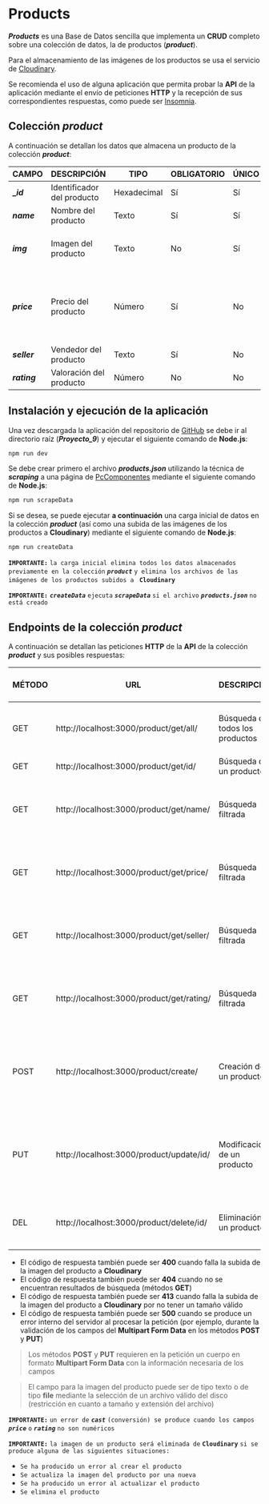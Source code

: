 # Products

**_Products_** es una Base de Datos sencilla que implementa un **CRUD** completo sobre una colección de datos, la de productos (**_product_**).

Para el almacenamiento de las imágenes de los productos se usa el servicio de [Cloudinary].

Se recomienda el uso de alguna aplicación que permita probar la **API** de la aplicación mediante el envío de peticiones **HTTP** y la recepción de sus correspondientes respuestas, como puede ser [Insomnia].

## Colección _product_

A continuación se detallan los datos que almacena un producto de la colección **_product_**:

| CAMPO        | DESCRIPCIÓN                | TIPO        | OBLIGATORIO | ÚNICO | VALOR                                                         |
| ------------ | -------------------------- | ----------- | ----------- | ----- | ------------------------------------------------------------- |
| **\__id_**   | Identificador del producto | Hexadecimal | Sí          | Sí    | **Automático**                                                |
| **_name_**   | Nombre del producto        | Texto       | Sí          | Sí    | Texto libre                                                   |
| **_img_**    | Imagen del producto        | Texto       | No          | Sí    | Ruta del archivo subido a **Cloudinary**                      |
| **_price_**  | Precio del producto        | Número      | Sí          | No    | Número válido (no negativo, entero ó 2 decimales como máximo) |
| **_seller_** | Vendedor del producto      | Texto       | Sí          | No    | Texto libre                                                   |
| **_rating_** | Valoración del producto    | Número      | No          | No    | Entre 0 y 5                                                   |

## Instalación y ejecución de la aplicación

Una vez descargada la aplicación del repositorio de [GitHub] se debe ir al directorio raíz (**_Proyecto_9_**) y ejecutar el siguiente comando de **Node.js**:

```sh
npm run dev
```

Se debe crear primero el archivo **_products.json_** utilizando la técnica de **_scraping_** a una página de [PcComponentes] mediante el siguiente comando de **Node.js**:

```sh
npm run scrapeData
```

Si se desea, se puede ejecutar **a continuación** una carga inicial de datos en la colección **_product_** (así como una subida de las imágenes de los productos a **Cloudinary**) mediante el siguiente comando de **Node.js**:

```sh
npm run createData
```

**`IMPORTANTE:`** `la carga inicial elimina todos los datos almacenados previamente en la colección` **_`product`_** `y elimina los archivos de las imágenes de los productos subidos a ` **`Cloudinary`**

**`IMPORTANTE:`** **_`createData`_** `ejecuta` **_`scrapeData`_** `si el archivo` **_`products.json`_** `no está creado`

## Endpoints de la colección _product_

A continuación se detallan las peticiones **HTTP** de la **API** de la colección **_product_** y sus posibles respuestas:

| MÉTODO | URL                                       | DESCRIPCIÓN                     | PARÁMETROS                 | CUERPO DE LA PETICIÓN                                           | CÓDIGO DE RESPUESTA | RESPUESTA                                                          |
| ------ | ----------------------------------------- | ------------------------------- | -------------------------- | --------------------------------------------------------------- | ------------------- | ------------------------------------------------------------------ |
| GET    | http://localhost:3000/product/get/all/    | Búsqueda de todos los productos |                            |                                                                 | 200                 | Lista de todos los productos ordenados por nombre                  |
| GET    | http://localhost:3000/product/get/id/     | Búsqueda de un producto         | Identificador del producto |                                                                 | 200                 | Producto                                                           |
| GET    | http://localhost:3000/product/get/name/   | Búsqueda filtrada               | Nombre del producto        |                                                                 | 200                 | Lista de productos filtrados por nombre y ordenados por nombre     |
| GET    | http://localhost:3000/product/get/price/  | Búsqueda filtrada               | Precio del producto        |                                                                 | 200                 | Lista de productos filtrados por precio y ordenados por nombre     |
| GET    | http://localhost:3000/product/get/seller/ | Búsqueda filtrada               | Vendedor del producto      |                                                                 | 200                 | Lista de productos filtrados por vendedor y ordenados por nombre   |
| GET    | http://localhost:3000/product/get/rating/ | Búsqueda filtrada               | Valoración del producto    |                                                                 | 200                 | Lista de productos filtrados por valoración y ordenados por nombre |
| POST   | http://localhost:3000/product/create/     | Creación de un producto         |                            | **Multipart Form Data** con los campos del producto a crear     | 201                 | Producto creado                                                    |
| PUT    | http://localhost:3000/product/update/id/  | Modificación de un producto     | Identificador del producto | **Multipart Form Data** con los campos a modificar del producto | 201                 | Producto modificado                                                |
| DEL    | http://localhost:3000/product/delete/id/  | Eliminación de un producto      | Identificador del producto |                                                                 | 200                 | Mensaje de confirmación de eliminación del producto                |

- El código de respuesta también puede ser **400** cuando falla la subida de la imagen del producto a **Cloudinary**
- El código de respuesta también puede ser **404** cuando no se encuentran resultados de búsqueda (métodos **GET**)
- El código de respuesta también puede ser **413** cuando falla la subida de la imagen del producto a **Cloudinary** por no tener un tamaño válido
- El código de respuesta también puede ser **500** cuando se produce un error interno del servidor al procesar la petición (por ejemplo, durante la validación de los campos del **Multipart Form Data** en los métodos **POST** y **PUT**)

> Los métodos **POST** y **PUT** requieren en la petición un cuerpo en formato **Multipart Form Data** con la información necesaria de los campos

> El campo para la imagen del producto puede ser de tipo texto o de tipo **file** mediante la selección de un archivo válido del disco (restricción en cuanto a tamaño y extensión del archivo)

**`IMPORTANTE:`** `un error de` **_`cast`_** `(conversión) se produce cuando los campos` **_`price`_** `o` **_`rating`_** `no son numéricos`

**`IMPORTANTE:`** `la imagen de un producto será eliminada de` **`Cloudinary`** `si se produce alguna de las siguientes situaciones:`

- `Se ha producido un error al crear el producto`
- `Se actualiza la imagen del producto por una nueva`
- `Se ha producido un error al actualizar el producto`
- `Se elimina el producto`

[//]: # 'Lista de enlaces:'
[Cloudinary]: https://cloudinary.com/
[Insomnia]: https://insomnia.rest/
[GitHub]: https://github.com/carherval/Proyecto_9
[PcComponentes]: https://www.pccomponentes.com/juegos-ps5

